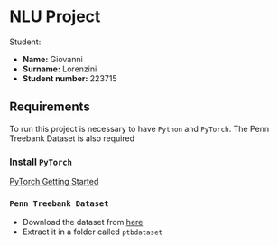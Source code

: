 # NLU Project

Student:
- **Name:** Giovanni
- **Surname:** Lorenzini
- **Student number:** 223715

## Requirements

To run this project is necessary to have `Python` and `PyTorch`.
The Penn Treebank Dataset is also required

### Install `PyTorch`

[PyTorch Getting Started](https://pytorch.org/get-started/locally/)

### `Penn Treebank Dataset`

- Download the dataset from [here](https://deepai.org/dataset/penn-treebank)
- Extract it in a folder called `ptbdataset`
